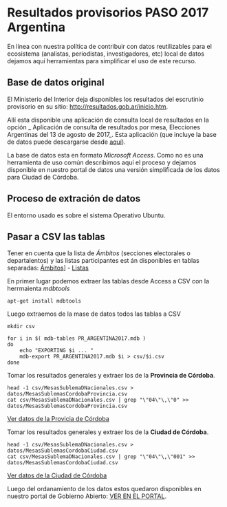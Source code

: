 # Resultados provisorios PASO 2017 Argentina

En línea con nuestra política de contribuir con datos reutilizables para el ecosistema (analistas, periodistas, investigadores, etc) local de datos dejamos aquí herramientas para simplificar el uso de este recurso.

## Base de datos original

El Ministerio del Interior deja disponibles los resultados del escrutinio provisorio en su sitio: http://resultados.gob.ar/inicio.htm.  

Allí esta disponible una aplicación de consulta local de resultados en la opción _ Aplicación de consulta de resultados por mesa, Elecciones Argentinas del 13 de agosto de 2017_. Esta aplicación (que incluye la base de datos puede descargarse desde [aquí](http://resultados.gob.ar/cdmesas/App_Consulta_Mesas-Argentina.zip)).  

La base de datos esta en formato _Microsoft Access_. Como no es una herramienta de uso común describimos aquí el proceso y dejamos disponible en nuestro portal de datos una versión simplificada de los datos para Ciudad de Córdoba.  

## Proceso de extración de datos

El entorno usado es sobre el sistema Operativo Ubuntu.

## Pasar a CSV las tablas

Tener en cuenta que la lista de _Ámbitos_ (secciones electorales o departalentos) y las listas participantes est án disponibles en tablas separadas: [Ámbitos](csv/NomAmbitos.csv)] - [Listas](csv/NomPartidos.csv)

En primer lugar podemos extraer las tablas desde Access a CSV con la herrmaienta _mdbtools_

```
apt-get install mdbtools
```

Luego extraemos de la mase de datos todos las tablas a CSV

```
mkdir csv

for i in $( mdb-tables PR_ARGENTINA2017.mdb )
do 
    echo "EXPORTING $i ... " 
    mdb-export PR_ARGENTINA2017.mdb $i > csv/$i.csv
done
```

Tomar los resultados generales y extraer los de la **Provincia de Córdoba**.  

```
head -1 csv/MesasSublemaDNacionales.csv > datos/MesasSublemasCordobaProvincia.csv
cat csv/MesasSublemaDNacionales.csv | grep "\"04\"\,\"0" >> datos/MesasSublemasCordobaProvincia.csv
```

[Ver datos de la Provicia de Córdoba](datos/MesasSublemasCordobaProvincia.csv)

Tomar los resultados generales y extraer los de la **Ciudad de Córdoba**.  

```
head -1 csv/MesasSublemaDNacionales.csv > datos/MesasSublemasCordobaCiudad.csv
cat csv/MesasSublemaDNacionales.csv | grep "\"04\"\,\"001" >> datos/MesasSublemasCordobaCiudad.csv
```

[Ver datos de la Ciudad de Córdoba](datos/MesasSublemasCordobaCiudad.csv)

Luego del ordanamiento de los datos estos quedaron disponibles en nuestro portal de Gobierno Abierto: [VER EN EL PORTAL](https://gobiernoabierto.cordoba.gob.ar/data/datos-abiertos/categoria/sociedad/elecciones-a-diputados-nacionales-en-cordoba/223).  
